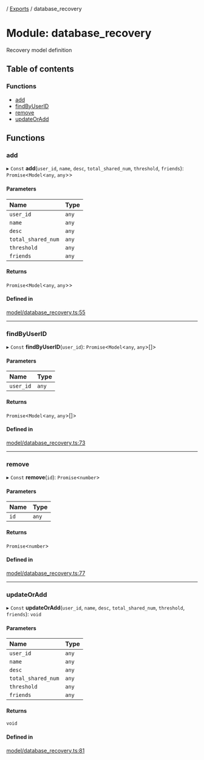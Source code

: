 [](../README.md) / [Exports](../modules.md) / database\_recovery

# Module: database\_recovery

Recovery model definition

## Table of contents

### Functions

- [add](database_recovery.md#add)
- [findByUserID](database_recovery.md#findbyuserid)
- [remove](database_recovery.md#remove)
- [updateOrAdd](database_recovery.md#updateoradd)

## Functions

### add

▸ `Const` **add**(`user_id`, `name`, `desc`, `total_shared_num`, `threshold`, `friends`): `Promise`<`Model`<`any`, `any`\>\>

#### Parameters

| Name | Type |
| :------ | :------ |
| `user_id` | `any` |
| `name` | `any` |
| `desc` | `any` |
| `total_shared_num` | `any` |
| `threshold` | `any` |
| `friends` | `any` |

#### Returns

`Promise`<`Model`<`any`, `any`\>\>

#### Defined in

[model/database_recovery.ts:55](https://github.com/ieigen/eigen_service/blob/b4bdd23/src/model/database_recovery.ts#L55)

___

### findByUserID

▸ `Const` **findByUserID**(`user_id`): `Promise`<`Model`<`any`, `any`\>[]\>

#### Parameters

| Name | Type |
| :------ | :------ |
| `user_id` | `any` |

#### Returns

`Promise`<`Model`<`any`, `any`\>[]\>

#### Defined in

[model/database_recovery.ts:73](https://github.com/ieigen/eigen_service/blob/b4bdd23/src/model/database_recovery.ts#L73)

___

### remove

▸ `Const` **remove**(`id`): `Promise`<`number`\>

#### Parameters

| Name | Type |
| :------ | :------ |
| `id` | `any` |

#### Returns

`Promise`<`number`\>

#### Defined in

[model/database_recovery.ts:77](https://github.com/ieigen/eigen_service/blob/b4bdd23/src/model/database_recovery.ts#L77)

___

### updateOrAdd

▸ `Const` **updateOrAdd**(`user_id`, `name`, `desc`, `total_shared_num`, `threshold`, `friends`): `void`

#### Parameters

| Name | Type |
| :------ | :------ |
| `user_id` | `any` |
| `name` | `any` |
| `desc` | `any` |
| `total_shared_num` | `any` |
| `threshold` | `any` |
| `friends` | `any` |

#### Returns

`void`

#### Defined in

[model/database_recovery.ts:81](https://github.com/ieigen/eigen_service/blob/b4bdd23/src/model/database_recovery.ts#L81)

